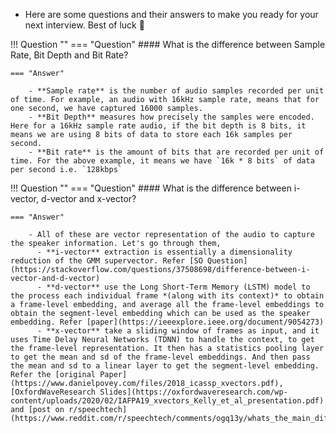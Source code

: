 
- Here are some questions and their answers to make you ready for your next interview. Best of luck :wave:

!!! Question ""
    === "Question"
        #### What is the difference between Sample Rate, Bit Depth and Bit Rate?

    === "Answer"

        - **Sample rate** is the number of audio samples recorded per unit of time. For example, an audio with 16kHz sample rate, means that for one second, we have captured 16000 samples. 
        - **Bit Depth** measures how precisely the samples were encoded. Here for a 16kHz sample rate audio, if the bit depth is 8 bits, it means we are using 8 bits of data to store each 16k samples per second.  
        - **Bit rate** is the amount of bits that are recorded per unit of time. For the above example, it means we have `16k * 8 bits` of data per second i.e. `128kbps`

!!! Question ""
    === "Question"
        #### What is the difference between i-vector, d-vector and x-vector?

    === "Answer"

        - All of these are vector representation of the audio to capture the speaker information. Let's go through them, 
          - **i-vector** extraction is essentially a dimensionality reduction of the GMM supervector. Refer [SO Question](https://stackoverflow.com/questions/37508698/difference-between-i-vector-and-d-vector)
          - **d-vector** use the Long Short-Term Memory (LSTM) model to the process each individual frame *(along with its context)* to obtain a frame-level embedding, and average all the frame-level embeddings to obtain the segment-level embedding which can be used as the speaker embedding. Refer [paper](https://ieeexplore.ieee.org/document/9054273)
          - **x-vector** take a sliding window of frames as input, and it uses Time Delay Neural Networks (TDNN) to handle the context, to get the frame-level representation. It then has a statistics pooling layer to get the mean and sd of the frame-level embeddings. And then pass the mean and sd to a linear layer to get the segment-level embedding. Refer the [original Paper](https://www.danielpovey.com/files/2018_icassp_xvectors.pdf), [OxfordWaveResearch Slides](https://oxfordwaveresearch.com/wp-content/uploads/2020/02/IAFPA19_xvectors_Kelly_et_al_presentation.pdf) and [post on r/speechtech](https://www.reddit.com/r/speechtech/comments/ogq13y/whats_the_main_difference_between_dvector_and/)
